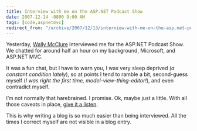 ```yaml
---
title: Interview with me on the ASP.NET Podcast Show
date: 2007-12-14 -0800 9:00 AM
tags: [code,aspnetmvc]
redirect_from: "/archive/2007/12/13/interview-with-me-on-the-asp.net-podcast-show.aspx/"
---
```


Yesterday, [Wally
McClure](http://morewally.com/cs/Default.aspx "MoreWally") interviewed
me for the ASP.NET Podcast Show. We chatted for around half an hour on
my background, Microsoft, and ASP.NET MVC.

It was a fun chat, but I have to warn you, I was very sleep deprived (*a
constant condition lately*), so at points I tend to ramble a bit,
second-guess myself (*I was right the first time,
model-view-thing-editor!*), and even contradict myself.

I’m not normally that harebrained. I promise. Ok, maybe just a little.
With all those caveats in place, [give it a
listen](http://morewally.com/cs/blogs/wallym/archive/2007/12/14/asp-net-podcast-show-106-phil-haack-on-asp-net-mvc.aspx "Phil Haack on ASP.NET MVC").

This is why writing a blog is so much easier than being interviewed. All
the times I correct myself are not visible in a blog entry.

